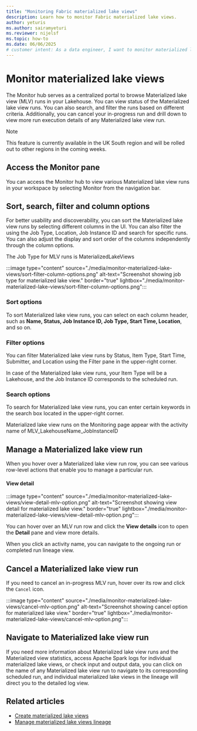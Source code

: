 ```yaml
---
title: "Monitoring Fabric materialized lake views"
description: Learn how to monitor Fabric materialized lake views.
author: yeturis
ms.author: sairamyeturi
ms.reviewer: nijelsf
ms.topic: how-to
ms.date: 06/06/2025
# customer intent: As a data engineer, I want to monitor materialized lake views in Microsoft Fabric so that I can track their status and manage their runs.
---
```


# Monitor materialized lake views

The Monitor hub serves as a centralized portal to browse Materialized lake view (MLV) runs in your Lakehouse. You can view status of the Materialized lake view runs. You can also search, and filter the runs based on different criteria. Additionally, you can cancel your in-progress run and drill down to view more run execution details of any Materialized lake view run.

> [!NOTE]
> This feature is currently available in the UK South region and will be rolled out to other regions in the coming weeks.

## Access the Monitor pane

You can access the Monitor hub to view various Materialized lake view runs in your workspace by selecting Monitor from the navigation bar.
  
## Sort, search, filter and column options

For better usability and discoverability, you can sort the Materialized lake view runs by selecting different columns in the UI. You can also filter the using the Job Type, Location, Job Instance ID and search for specific runs. You can also adjust the display and sort order of the columns independently through the column options.

The Job Type for MLV runs is MaterializedLakeViews

:::image type="content" source="./media/monitor-materialized-lake-views/sort-filter-column-options.png" alt-text="Screenshot showing job type for materialized lake view." border="true" lightbox="./media/monitor-materialized-lake-views/sort-filter-column-options.png":::

### Sort options

To sort Materialized lake view runs, you can select on each column header, such as **Name, Status, Job Instance ID,  Job Type, Start Time, Location**, and so on.

### Filter options

You can filter Materialized lake view runs by Status, Item Type, Start Time, Submitter, and Location using the Filter pane in the upper-right corner.

In case of the Materialized lake view runs, your Item Type will be a Lakehouse, and the Job Instance ID corresponds to the scheduled run.

### Search options

To search for Materialized lake view runs, you can enter certain keywords in the search box located in the upper-right corner.

Materialized lake view runs on the Monitoring page appear with the activity name of MLV_LakehouseName_JobInstanceID

## Manage a Materialized lake view run

When you hover over a Materialized lake view run row, you can see various row-level actions that enable you to manage a particular run.

#### View detail

:::image type="content" source="./media/monitor-materialized-lake-views/view-detail-mlv-option.png" alt-text="Screenshot showing view detail for materialized lake view." border="true" lightbox="./media/monitor-materialized-lake-views/view-detail-mlv-option.png":::

You can hover over an MLV run row and click the **View details** icon to open the **Detail** pane and view more details.

When you click an activity name, you can navigate to the ongoing run or completed run lineage view.

## Cancel a Materialized lake view run

If you need to cancel an in-progress MLV run, hover over its row and click the `Cancel` icon.

:::image type="content" source="./media/monitor-materialized-lake-views/cancel-mlv-option.png" alt-text="Screenshot showing cancel option for materialized lake view." border="true" lightbox="./media/monitor-materialized-lake-views/cancel-mlv-option.png":::

## Navigate to Materialized lake view run

If you need more information about Materialized lake view runs and the Materialized view statistics, access Apache Spark logs for individual materialized lake views, or check input and output data, you can click on the name of any Materialized lake view run  to navigate to its corresponding scheduled run, and individual materialized lake views in the lineage will direct you to the detailed log view.

## Related articles

* [Create materialized lake views](./create-materialized-lake-view.md)
* [Manage materialized lake views lineage](./view-lineage.md)